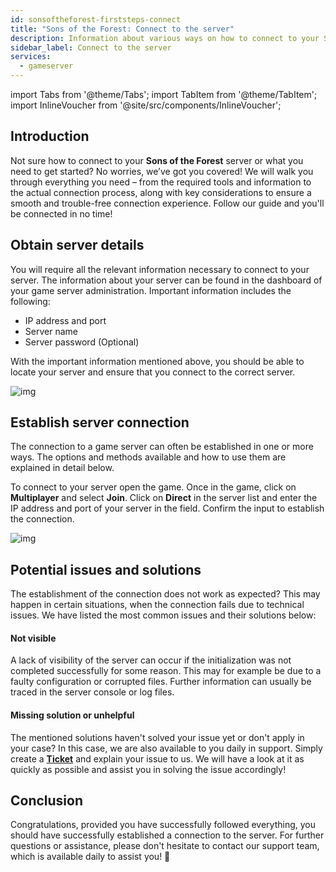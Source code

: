 ```yaml
---
id: sonsoftheforest-firststeps-connect
title: "Sons of the Forest: Connect to the server"
description: Information about various ways on how to connect to your Sons of the Forest server from ZAP-Hosting - ZAP-Hosting.com Documentation
sidebar_label: Connect to the server
services:
  - gameserver
---
```


import Tabs from '@theme/Tabs';
import TabItem from '@theme/TabItem';
import InlineVoucher from '@site/src/components/InlineVoucher';


## Introduction
Not sure how to connect to your **Sons of the Forest** server or what you need to get started? No worries, we’ve got you covered! We will walk you through everything you need – from the required tools and information to the actual connection process, along with key considerations to ensure a smooth and trouble-free connection experience. Follow our guide and you'll be connected in no time!

<InlineVoucher />



## Obtain server details

You will require all the relevant information necessary to connect to your server. The information about your server can be found in the dashboard of your game server administration. Important information includes the following: 

- IP address and port
- Server name
- Server password (Optional)

With the important information mentioned above, you should be able to locate your server and ensure that you connect to the correct server. 

![img](https://screensaver01.zap-hosting.com/index.php/s/sdESfZstxocQEP4/preview)

## Establish server connection

The connection to a game server can often be established in one or more ways. The options and methods available and how to use them are explained in detail below. 

<Tabs>
    <TabItem value="connect_solution_server_browser_ingame" label="Server Browser Direct Connect (In game)" default>

To connect to your server open the game. Once in the game, click on **Multiplayer** and select **Join**. Click on **Direct** in the server list and enter the IP address and port of your server in the field. Confirm the input to establish the connection. 

![img](https://screensaver01.zap-hosting.com/index.php/s/QFLA9LSBgsGsszY/download)

</TabItem>


</Tabs>



## Potential issues and solutions

The establishment of the connection does not work as expected? This may happen in certain situations, when the connection fails due to technical issues. We have listed the most common issues and their solutions below:

#### Not visible

A lack of visibility of the server can occur if the initialization was not completed successfully for some reason. This may for example be due to a faulty configuration or corrupted files. Further information can usually be traced in the server console or log files.



#### Missing solution or unhelpful

The mentioned solutions haven't solved your issue yet or don't apply in your case? In this case, we are also available to you daily in support. Simply create a **[Ticket](https://zap-hosting.com/en/customer/support/)** and explain your issue to us. We will have a look at it as quickly as possible and assist you in solving the issue accordingly!



## Conclusion

Congratulations, provided you have successfully followed everything, you should have successfully established a connection to the server. For further questions or assistance, please don't hesitate to contact our support team, which is available daily to assist you! 🙂



